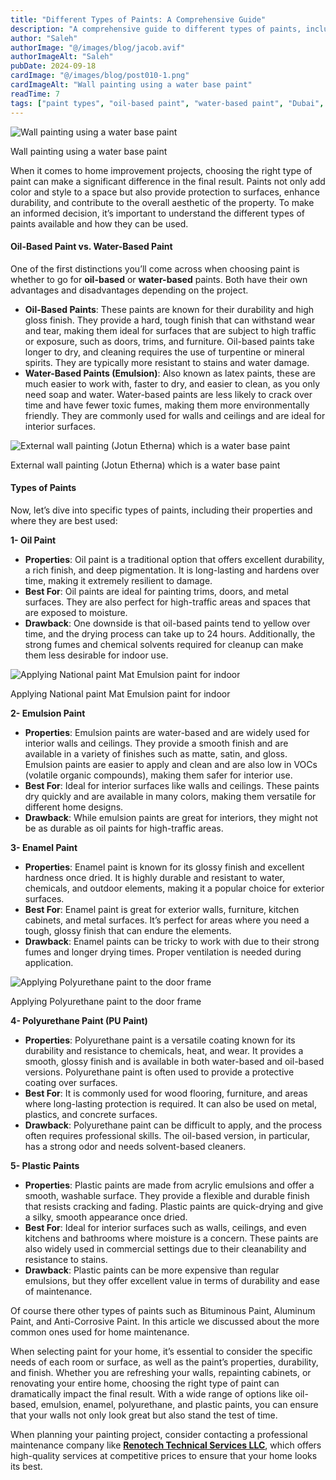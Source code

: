 ```yaml
---
title: "Different Types of Paints: A Comprehensive Guide"
description: "A comprehensive guide to different types of paints, including oil-based and water-based options, their properties, and best uses for home improvement."
author: "Saleh"
authorImage: "@/images/blog/jacob.avif"
authorImageAlt: "Saleh"
pubDate: 2024-09-18
cardImage: "@/images/blog/post010-1.png"
cardImageAlt: "Wall painting using a water base paint"
readTime: 7
tags: ["paint types", "oil-based paint", "water-based paint", "Dubai", "home improvement"]
---
```


![Wall painting using a water base paint](@/images/blog/post010-1.png "Wall painting using a water base paint")

Wall painting using a water base paint

When it comes to home improvement projects, choosing the right type of paint can make a significant difference in the final result. Paints not only add color and style to a space but also provide protection to surfaces, enhance durability, and contribute to the overall aesthetic of the property. To make an informed decision, it’s important to understand the different types of paints available and how they can be used.

#### Oil-Based Paint vs. Water-Based Paint

One of the first distinctions you’ll come across when choosing paint is whether to go for  **oil-based**  or  **water-based**  paints. Both have their own advantages and disadvantages depending on the project.

-   **Oil-Based Paints**: These paints are known for their durability and high gloss finish. They provide a hard, tough finish that can withstand wear and tear, making them ideal for surfaces that are subject to high traffic or exposure, such as doors, trims, and furniture. Oil-based paints take longer to dry, and cleaning requires the use of turpentine or mineral spirits. They are typically more resistant to stains and water damage.
-   **Water-Based Paints (Emulsion)**: Also known as latex paints, these are much easier to work with, faster to dry, and easier to clean, as you only need soap and water. Water-based paints are less likely to crack over time and have fewer toxic fumes, making them more environmentally friendly. They are commonly used for walls and ceilings and are ideal for interior surfaces.

![External wall painting (Jotun Etherna) which is a water base paint](https://img1.wsimg.com/isteam/ip/c49a412a-7d5c-4c86-b371-17b58bdd84ac/20230907_103702.jpg/:/cr=t:0%25,l:0%25,w:100%25,h:100%25/rs=w:1280 "External wall painting (Jotun Etherna) which is a water base paint")

External wall painting (Jotun Etherna) which is a water base paint

#### Types of Paints

Now, let’s dive into specific types of paints, including their properties and where they are best used:

**1- Oil Paint**

-   **Properties**: Oil paint is a traditional option that offers excellent durability, a rich finish, and deep pigmentation. It is long-lasting and hardens over time, making it extremely resilient to damage.
-   **Best For**: Oil paints are ideal for painting trims, doors, and metal surfaces. They are also perfect for high-traffic areas and spaces that are exposed to moisture.
-   **Drawback**: One downside is that oil-based paints tend to yellow over time, and the drying process can take up to 24 hours. Additionally, the strong fumes and chemical solvents required for cleanup can make them less desirable for indoor use.

  

![Applying National paint Mat Emulsion paint for indoor](https://img1.wsimg.com/isteam/ip/c49a412a-7d5c-4c86-b371-17b58bdd84ac/DSC_0036.jpg/:/rs=w:1280 "Applying National paint Mat Emulsion paint for indoor")

Applying National paint Mat Emulsion paint for indoor

**2- Emulsion Paint**

-   **Properties**: Emulsion paints are water-based and are widely used for interior walls and ceilings. They provide a smooth finish and are available in a variety of finishes such as matte, satin, and gloss. Emulsion paints are easier to apply and clean and are also low in VOCs (volatile organic compounds), making them safer for interior use.
-   **Best For**: Ideal for interior surfaces like walls and ceilings. These paints dry quickly and are available in many colors, making them versatile for different home designs.
-   **Drawback**: While emulsion paints are great for interiors, they might not be as durable as oil paints for high-traffic areas.

**3- Enamel Paint**

-   **Properties**: Enamel paint is known for its glossy finish and excellent hardness once dried. It is highly durable and resistant to water, chemicals, and outdoor elements, making it a popular choice for exterior surfaces.
-   **Best For**: Enamel paint is great for exterior walls, furniture, kitchen cabinets, and metal surfaces. It’s perfect for areas where you need a tough, glossy finish that can endure the elements.
-   **Drawback**: Enamel paints can be tricky to work with due to their strong fumes and longer drying times. Proper ventilation is needed during application.

  

![Applying Polyurethane paint to the door frame](https://img1.wsimg.com/isteam/ip/c49a412a-7d5c-4c86-b371-17b58bdd84ac/IMG-20240908-WA0033.jpg/:/rs=w:1280 "Applying Polyurethane paint to the door frame")

Applying Polyurethane paint to the door frame

**4- Polyurethane Paint (PU Paint)**

-   **Properties**: Polyurethane paint is a versatile coating known for its durability and resistance to chemicals, heat, and wear. It provides a smooth, glossy finish and is available in both water-based and oil-based versions. Polyurethane paint is often used to provide a protective coating over surfaces.
-   **Best For**: It is commonly used for wood flooring, furniture, and areas where long-lasting protection is required. It can also be used on metal, plastics, and concrete surfaces.
-   **Drawback**: Polyurethane paint can be difficult to apply, and the process often requires professional skills. The oil-based version, in particular, has a strong odor and needs solvent-based cleaners.

**5- Plastic Paints**

-   **Properties**: Plastic paints are made from acrylic emulsions and offer a smooth, washable surface. They provide a flexible and durable finish that resists cracking and fading. Plastic paints are quick-drying and give a silky, smooth appearance once dried.
-   **Best For**: Ideal for interior surfaces such as walls, ceilings, and even kitchens and bathrooms where moisture is a concern. These paints are also widely used in commercial settings due to their cleanability and resistance to stains.
-   **Drawback**: Plastic paints can be more expensive than regular emulsions, but they offer excellent value in terms of durability and ease of maintenance.

Of course there other types of paints such as Bituminous Paint, Aluminum Paint, and Anti-Corrosive Paint. In this article we discussed about the more common ones used for home maintenance.

When selecting paint for your home, it’s essential to consider the specific needs of each room or surface, as well as the paint’s properties, durability, and finish. Whether you are refreshing your walls, repainting cabinets, or renovating your entire home, choosing the right type of paint can dramatically impact the final result. With a wide range of options like oil-based, emulsion, enamel, polyurethane, and plastic paints, you can ensure that your walls not only look great but also stand the test of time.

When planning your painting project, consider contacting a professional maintenance company like  [**Renotech Technical Services LLC**](https://renovtekdubai.com/contact-us), which offers high-quality services at competitive prices to ensure that your home looks its best.